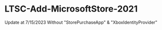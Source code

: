 # LTSC-Add-MicrosoftStore-2021
Update at 7/15/2023
Without "StorePurchaseApp" & "XboxIdentityProvider"
